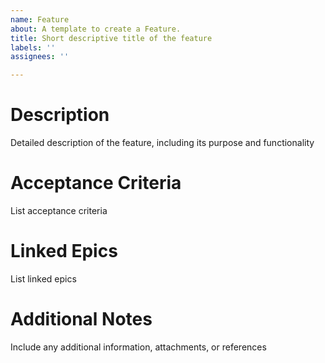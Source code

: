 ```yaml
---
name: Feature
about: A template to create a Feature.
title: Short descriptive title of the feature
labels: ''
assignees: ''

---
```


# Description
Detailed description of the feature, including its purpose and functionality

# Acceptance Criteria
List acceptance criteria

# Linked Epics
List linked epics

# Additional Notes
Include any additional information, attachments, or references
